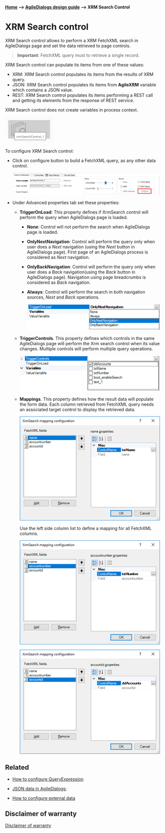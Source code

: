 __[Home](/) --> [AgileDialogs design guide](/guides/AgileDialogs-DesignGuide.md) --> XRM  Search Control__

# XRM Search control

XRM Search control allows to perform a XRM FetchXML search in AgileDialogs page
and set the data retrieved to page controls.

> **Important**: FetchXML query must to retrieve a single record.

XRM Search control can populate its items from one of these values:

-   XRM: XRM Search control populates its items from the results of XRM query.
-   JSON: XRM Search control populates its items from **AgileXRM** variable which contains a JSON value.
-   REST: XRM Search control populates its items performing a REST call and getting its elements from the response of REST service.


XRM Search control does not create variables in process context.

![](../media/AgileDialogsDesignGuide/XRMSearchControl_01.png)

To configure XRM Search control:

-   Click on configure button to build a FetchXML query, as any other data
    control.

    ![](../media/AgileDialogsDesignGuide/XRMSearchControl_02.png)

-   Under Advanced properties tab set these properties:

    -   **TriggerOnLoad**: This property defines if XrmSearch control will
        perform the query when AgileDialogs page is loaded.

        -   **None**: Control will not perform the search when AgileDialogs page is
            loaded.

        -   **OnlyNextNavigation**: Control will perform the query only when user
            does a *Next* navigation (using the *Next* button in AgileDialogs
            page). First page of an AgileDialogs process is considered as *Next*
            navigation.

        -   **OnlyBackNavigation**: Control will perform the query only when user
            does a *Back* navigation(using the *Back* button in AgileDialogs
            page). Navigation using page breadcrumbs is considered as *Back*
            navigation.

        -   **Always**: Control will perform the search in both navigation sources,
            *Next* and *Back* operations.

            ![](../media/AgileDialogsDesignGuide/XRMSearchControl_03.png)

    -   **TriggerControls**. This property defines which controls in the same
        AgileDialogs page will perform the Xrm search control when its value
        changes. Multiple controls will perform multiple query operations.  
        
        ![](../media/AgileDialogsDesignGuide/XRMSearchControl_04.png)

    -   **Mappings**. This property defines how the result data will populate
        the form data. Each column retrieved from FetchXML query needs an
        associated target control to display the retrieved data.

        ![](../media/AgileDialogsDesignGuide/XRMSearchControl_05.png)

        Use the left side column list to define a mapping for all FetchXML
        columns.

        ![](../media/AgileDialogsDesignGuide/XRMSearchControl_06.png)

        ![](../media/AgileDialogsDesignGuide/XRMSearchControl_07.png)

## Related

- [How to configure QueryExpression](../../ref/common/QueryExpression.md)

- [JSON data in AgileDialogs](../common/JSONAgileDialogs.md);

- [How to configure external data](../../ref/common/ExternalData.md)


## Disclaimer of warranty

[Disclaimer of warranty](DisclaimerOfWarranty.md)
